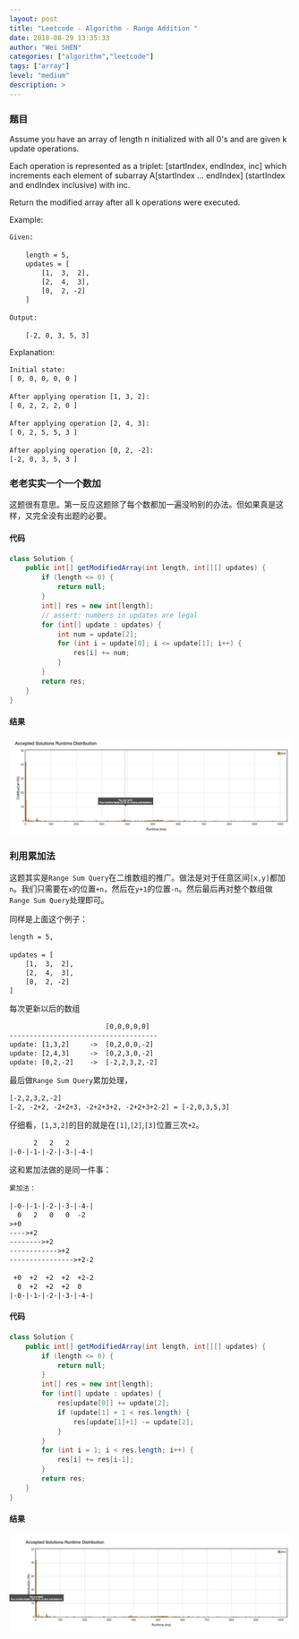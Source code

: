```yaml
---
layout: post
title: "Leetcode - Algorithm - Range Addition "
date: 2018-08-29 13:35:33
author: "Wei SHEN"
categories: ["algorithm","leetcode"]
tags: ["array"]
level: "medium"
description: >
---
```


### 题目

Assume you have an array of length n initialized with all 0's and are given k update operations.

Each operation is represented as a triplet: [startIndex, endIndex, inc] which increments each element of subarray A[startIndex ... endIndex] (startIndex and endIndex inclusive) with inc.

Return the modified array after all k operations were executed.

Example:
```
Given:

    length = 5,
    updates = [
        [1,  3,  2],
        [2,  4,  3],
        [0,  2, -2]
    ]

Output:

    [-2, 0, 3, 5, 3]
```
Explanation:
```
Initial state:
[ 0, 0, 0, 0, 0 ]

After applying operation [1, 3, 2]:
[ 0, 2, 2, 2, 0 ]

After applying operation [2, 4, 3]:
[ 0, 2, 5, 5, 3 ]

After applying operation [0, 2, -2]:
[-2, 0, 3, 5, 3 ]
```


### 老老实实一个一个数加
这题很有意思。第一反应这题除了每个数都加一遍没哟别的办法。但如果真是这样，又完全没有出题的必要。

#### 代码
```java
class Solution {
    public int[] getModifiedArray(int length, int[][] updates) {
        if (length <= 0) {
            return null;
        }
        int[] res = new int[length];
        // assert: numbers in updates are legal
        for (int[] update : updates) {
            int num = update[2];
            for (int i = update[0]; i <= update[1]; i++) {
                res[i] += num;
            }
        }
        return res;
    }
}
```

#### 结果
![range-addition-1](/images/leetcode/range-addition-1.png)


### 利用累加法
这题其实是`Range Sum Query`在二维数组的推广。做法是对于任意区间`[x,y]`都加`n`。我们只需要在`x`的位置`+n`，然后在`y+1`的位置`-n`。然后最后再对整个数组做`Range Sum Query`处理即可。

同样是上面这个例子：
```    
length = 5,

updates = [
    [1,  3,  2],
    [2,  4,  3],
    [0,  2, -2]
]
```
每次更新以后的数组
```
                        [0,0,0,0,0]
-------------------------------------
update: [1,3,2]     ->  [0,2,0,0,-2]    
update: [2,4,3]     ->  [0,2,3,0,-2]
update: [0,2,-2]    ->  [-2,2,3,2,-2]
```
最后做`Range Sum Query`累加处理，
```
[-2,2,3,2,-2]
[-2, -2+2, -2+2+3, -2+2+3+2, -2+2+3+2-2] = [-2,0,3,5,3]
```

仔细看，`[1,3,2]`的目的就是在`[1]`,`[2]`,`[3]`位置三次`+2`。
```
      2   2   2
|-0-|-1-|-2-|-3-|-4-|
```
这和累加法做的是同一件事：
```
累加法：

|-0-|-1-|-2-|-3-|-4-|
  0   2   0   0  -2
>+0
---->+2
-------->+2
------------>+2
---------------->+2-2

 +0  +2  +2  +2  +2-2
  0  +2  +2  +2  0
|-0-|-1-|-2-|-3-|-4-|
```


#### 代码
```java
class Solution {
    public int[] getModifiedArray(int length, int[][] updates) {
        if (length <= 0) {
            return null;
        }
        int[] res = new int[length];
        for (int[] update : updates) {
            res[update[0]] += update[2];
            if (update[1] + 1 < res.length) {
                res[update[1]+1] -= update[2];
            }
        }
        for (int i = 1; i < res.length; i++) {
            res[i] += res[i-1];
        }
        return res;
    }
}
```

#### 结果
![range-addition-2](/images/leetcode/range-addition-2.png)
